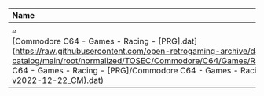 |Name|Size|
|:---|---:|
|[..](../index.html)|DIR|
|[Commodore C64 - Games - Racing - [PRG].dat](https://raw.githubusercontent.com/open-retrogaming-archive/dat-catalog/main/root/normalized/TOSEC/Commodore/C64/Games/Racing/[PRG]/Commodore C64 - Games - Racing - [PRG]/Commodore C64 - Games - Racing - [PRG] (TOSEC-v2022-12-22_CM).dat)|244877|
